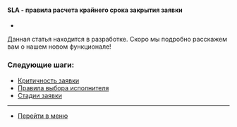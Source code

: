 #### SLA - правила расчета крайнего срока закрытия заявки
- 

Данная статья находится в разработке. Скоро мы подробно расскажем вам о нашем новом функционале!



### Следующие шаги:
- [Критичность заявки](./Criticality.md)
- [Правила выбора исполнителя](./RulesOfChoice.md)
- [Стадии заявки](./StageType.md)

____
- [Перейти в меню](http://wiki.hubex.ru)
